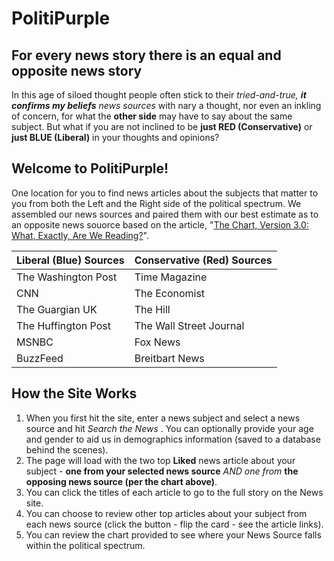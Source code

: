 # PolitiPurple 
## For every news story there is an equal and opposite news story

In this age of siloed thought people often stick to their _tried-and-true, **it confirms my beliefs** news sources_ with nary a thought, nor even an inkling of concern, for what the **other side** may have to say about the same subject.  But what if you are not inclined to be **just RED (Conservative)** or **just BLUE (Liberal)** in your thoughts and opinions?  

## Welcome to PolitiPurple!

One location for you to find news articles about the subjects that matter to you from both the Left and the Right side of the political spectrum.  We assembled our news sources and paired them with our best estimate as to an opposite news souorce based on the article, "[The Chart, Version 3.0: What, Exactly, Are We Reading?](https://www.allgeneralizationsarefalse.com/the-chart-version-3-0-what-exactly-are-we-reading/)".

Liberal (Blue) Sources | Conservative (Red) Sources
-------- | ---------
The Washington Post | Time Magazine
CNN | The Economist
The Guargian UK | The Hill
The Huffington Post | The Wall Street Journal
MSNBC | Fox News
BuzzFeed | Breitbart News

## How the Site Works

1. When you first hit the site, enter a news subject and select a news source and hit _Search the News_ .  You can optionally provide your age and gender to aid us in demographics information (saved to a database behind the scenes).
1. The page will load with the two top **Liked** news article about your subject - **one from your selected news source** _AND one from_ **the opposing news source (per the chart above)**.
  1.  You can click the titles of each article to go to the full story on the News site.
  2. You can choose to review other top articles about your subject from each news source (click the button - flip the card - see the article links).
  3. You can review the chart provided to see where your News Source falls within the political spectrum.
